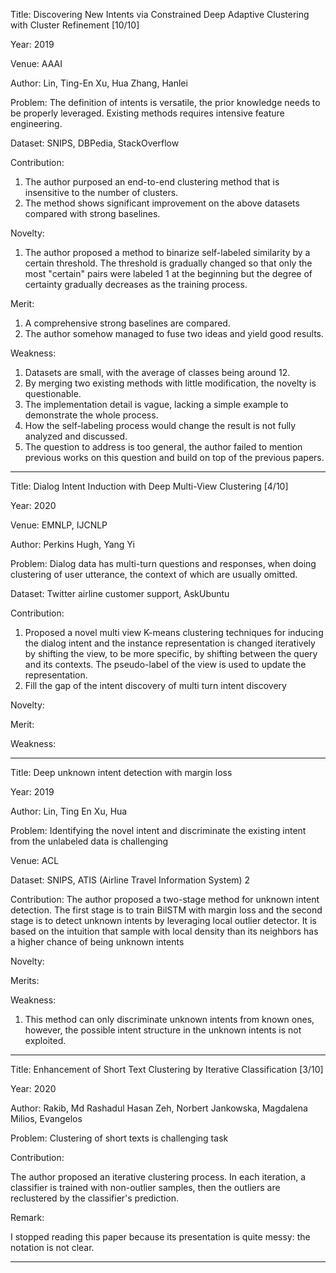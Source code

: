 Title: Discovering New Intents via Constrained Deep Adaptive Clustering with Cluster Refinement [10/10]

Year: 2019

Venue: AAAI

Author: Lin, Ting-En Xu, Hua Zhang, Hanlei

Problem:  The definition of intents is versatile, the prior knowledge needs to be properly leveraged. Existing methods requires intensive feature engineering.

Dataset: SNIPS, DBPedia, StackOverflow

Contribution:
1. The author purposed an end-to-end clustering method that is insensitive to the number of clusters.
2. The method shows significant improvement on the above datasets compared with strong baselines.

Novelty:

1. The author proposed a method to binarize self-labeled similarity by a certain threshold. The threshold is gradually changed so that only the most "certain" pairs were labeled 1 at the beginning but the degree of certainty gradually decreases as the training process.

Merit: 

1. A comprehensive strong baselines are compared.
2. The author somehow managed  to fuse two ideas and yield good results.

Weakness: 

1. Datasets are small, with the average of classes being around 12.
2. By merging two existing methods with little modification, the novelty is questionable.
3. The implementation detail is vague, lacking a simple example to demonstrate the whole process.
4. How the self-labeling process would change the result is not fully analyzed and discussed.
5. The question to address is too general, the author failed to mention previous works on this question and build on top of the previous papers.

---

Title: Dialog Intent Induction with Deep Multi-View Clustering [4/10]

Year: 2020

Venue: EMNLP, IJCNLP

Author: Perkins Hugh, Yang Yi

Problem: Dialog data has multi-turn questions and responses, when doing clustering of user utterance, the  context of which are usually omitted.

Dataset: Twitter airline customer support, AskUbuntu

Contribution:

1. Proposed a novel multi view K-means clustering techniques for inducing the dialog intent and the instance representation is changed iteratively by shifting the view, to be more specific, by shifting between the query and its contexts. The pseudo-label of the view is used to update the representation.
2. Fill the gap of the intent discovery of multi turn intent discovery

Novelty:

Merit:

Weakness:

---

Title: Deep unknown intent detection with margin loss

Year: 2019

Author: Lin, Ting En Xu, Hua

Problem: Identifying the novel intent and discriminate the existing intent from the unlabeled data is challenging

Venue: ACL

Dataset: SNIPS, ATIS (Airline Travel Information System) 2

Contribution: The author proposed a two-stage method for unknown intent detection. The first stage is to train BilSTM with margin loss and the second stage is to detect unknown intents by leveraging local outlier detector. It is based on the intuition that sample with local density than its neighbors has a higher chance of being unknown intents

Novelty:

Merits:

Weakness:

1. This method can only discriminate unknown intents from known ones, however, the possible intent structure in the unknown intents is not exploited.

---

Title: Enhancement of Short Text Clustering by Iterative Classification [3/10]

Year: 2020

Author: Rakib, Md Rashadul Hasan Zeh, Norbert Jankowska, Magdalena Milios, Evangelos

Problem: Clustering of short texts is challenging task

Contribution: 

The author proposed an iterative clustering process. In each iteration, a classifier is trained with non-outlier samples, then the outliers are reclustered by the classifier's prediction.

Remark:

I stopped reading this paper because its presentation is quite messy: the notation is not clear.

---

